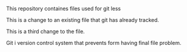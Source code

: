 This repository containes files used for git less

This is a change to an existing file that git has already tracked.

This is a third change to the file.

Git i version control system that prevents form having final file problem.